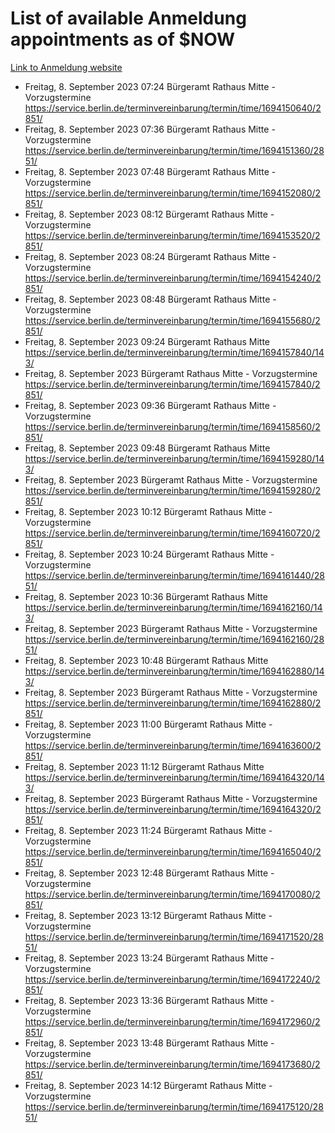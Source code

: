 # List of available Anmeldung appointments as of $NOW
[Link to Anmeldung website](https://service.berlin.de/terminvereinbarung/termin/tag.php?termin=1&anliegen[]=120686&dienstleisterlist=122210,122217,327316,122219,327312,122227,327314,122231,327346,122243,327348,122254,122252,329742,122260,329745,122262,329748,122271,327278,122273,327274,122277,327276,330436,122280,327294,122282,327290,122284,327292,122291,327270,122285,327266,122286,327264,122296,327268,150230,329760,122297,327286,122294,327284,122312,329763,122314,329775,122304,327330,122311,327334,122309,327332,317869,122281,327352,122279,329772,122283,122276,327324,122274,327326,122267,329766,122246,327318,122251,327320,122257,327322,122208,327298,122226,327300&herkunft=http%3A%2F%2Fservice.berlin.de%2Fdienstleistung%2F120686%2F)
- Freitag, 8. September 2023 07:24 Bürgeramt Rathaus Mitte - Vorzugstermine https://service.berlin.de/terminvereinbarung/termin/time/1694150640/2851/
- Freitag, 8. September 2023 07:36 Bürgeramt Rathaus Mitte - Vorzugstermine https://service.berlin.de/terminvereinbarung/termin/time/1694151360/2851/
- Freitag, 8. September 2023 07:48 Bürgeramt Rathaus Mitte - Vorzugstermine https://service.berlin.de/terminvereinbarung/termin/time/1694152080/2851/
- Freitag, 8. September 2023 08:12 Bürgeramt Rathaus Mitte - Vorzugstermine https://service.berlin.de/terminvereinbarung/termin/time/1694153520/2851/
- Freitag, 8. September 2023 08:24 Bürgeramt Rathaus Mitte - Vorzugstermine https://service.berlin.de/terminvereinbarung/termin/time/1694154240/2851/
- Freitag, 8. September 2023 08:48 Bürgeramt Rathaus Mitte - Vorzugstermine https://service.berlin.de/terminvereinbarung/termin/time/1694155680/2851/
- Freitag, 8. September 2023 09:24 Bürgeramt Rathaus Mitte https://service.berlin.de/terminvereinbarung/termin/time/1694157840/143/
- Freitag, 8. September 2023  Bürgeramt Rathaus Mitte - Vorzugstermine https://service.berlin.de/terminvereinbarung/termin/time/1694157840/2851/
- Freitag, 8. September 2023 09:36 Bürgeramt Rathaus Mitte - Vorzugstermine https://service.berlin.de/terminvereinbarung/termin/time/1694158560/2851/
- Freitag, 8. September 2023 09:48 Bürgeramt Rathaus Mitte https://service.berlin.de/terminvereinbarung/termin/time/1694159280/143/
- Freitag, 8. September 2023  Bürgeramt Rathaus Mitte - Vorzugstermine https://service.berlin.de/terminvereinbarung/termin/time/1694159280/2851/
- Freitag, 8. September 2023 10:12 Bürgeramt Rathaus Mitte - Vorzugstermine https://service.berlin.de/terminvereinbarung/termin/time/1694160720/2851/
- Freitag, 8. September 2023 10:24 Bürgeramt Rathaus Mitte - Vorzugstermine https://service.berlin.de/terminvereinbarung/termin/time/1694161440/2851/
- Freitag, 8. September 2023 10:36 Bürgeramt Rathaus Mitte https://service.berlin.de/terminvereinbarung/termin/time/1694162160/143/
- Freitag, 8. September 2023  Bürgeramt Rathaus Mitte - Vorzugstermine https://service.berlin.de/terminvereinbarung/termin/time/1694162160/2851/
- Freitag, 8. September 2023 10:48 Bürgeramt Rathaus Mitte https://service.berlin.de/terminvereinbarung/termin/time/1694162880/143/
- Freitag, 8. September 2023  Bürgeramt Rathaus Mitte - Vorzugstermine https://service.berlin.de/terminvereinbarung/termin/time/1694162880/2851/
- Freitag, 8. September 2023 11:00 Bürgeramt Rathaus Mitte - Vorzugstermine https://service.berlin.de/terminvereinbarung/termin/time/1694163600/2851/
- Freitag, 8. September 2023 11:12 Bürgeramt Rathaus Mitte https://service.berlin.de/terminvereinbarung/termin/time/1694164320/143/
- Freitag, 8. September 2023  Bürgeramt Rathaus Mitte - Vorzugstermine https://service.berlin.de/terminvereinbarung/termin/time/1694164320/2851/
- Freitag, 8. September 2023 11:24 Bürgeramt Rathaus Mitte - Vorzugstermine https://service.berlin.de/terminvereinbarung/termin/time/1694165040/2851/
- Freitag, 8. September 2023 12:48 Bürgeramt Rathaus Mitte - Vorzugstermine https://service.berlin.de/terminvereinbarung/termin/time/1694170080/2851/
- Freitag, 8. September 2023 13:12 Bürgeramt Rathaus Mitte - Vorzugstermine https://service.berlin.de/terminvereinbarung/termin/time/1694171520/2851/
- Freitag, 8. September 2023 13:24 Bürgeramt Rathaus Mitte - Vorzugstermine https://service.berlin.de/terminvereinbarung/termin/time/1694172240/2851/
- Freitag, 8. September 2023 13:36 Bürgeramt Rathaus Mitte - Vorzugstermine https://service.berlin.de/terminvereinbarung/termin/time/1694172960/2851/
- Freitag, 8. September 2023 13:48 Bürgeramt Rathaus Mitte - Vorzugstermine https://service.berlin.de/terminvereinbarung/termin/time/1694173680/2851/
- Freitag, 8. September 2023 14:12 Bürgeramt Rathaus Mitte - Vorzugstermine https://service.berlin.de/terminvereinbarung/termin/time/1694175120/2851/
